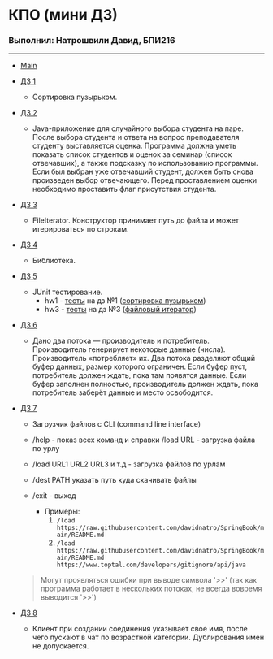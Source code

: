 # КПО (мини ДЗ)

### Выполнил: Натрошвили Давид, БПИ216

---

* [Main](src/main/java/Program.java)

* [ДЗ 1](src/main/java/hw1)
    - Сортировка пузырьком.

* [ДЗ 2](src/main/java/hw2)
    - Java-приложение для случайного выбора студента на паре. После выбора студента и ответа на вопрос преподавателя
      студенту выставляется оценка.
      Программа должна уметь показать список студентов и оценок за семинар (список отвечавших), а также подсказку по
      использованию программы. Если был выбран уже отвечавший студент, должен быть снова произведен выбор отвечающего.
      Перед проставлением оценки необходимо проставить флаг присутствия студента.

* [ДЗ 3](src/main/java/hw3)
    - FileIterator. Конструктор принимает путь до файла и может итерироваться по строкам.

* [ДЗ 4](src/main/java/hw4)
    - Библиотека.

* [ДЗ 5](src/test/java)
    - JUnit тестирование.
        - hw1 - [тесты](src/test/java/hw1) на дз №1 ([сортировка
          пузырьком](src/main/java/hw1))
        - hw3 - [тесты](src/test/java/hw3) на дз №3 ([файловый
          итератор](src/main/java/hw3))

* [ДЗ 6](src/main/java/hw6)
    - Дано два потока — производитель и потребитель. Производитель генерирует некоторые данные (числа). Производитель
      «потребляет» их.
      Два потока разделяют общий буфер данных, размер которого ограничен. Если буфер пуст, потребитель должен ждать,
      пока там появятся данные. Если буфер заполнен полностью, производитель должен ждать, пока потребитель заберёт
      данные и место освободится.

* [ДЗ 7](src/main/java/hw7)
    - Загрузчик файлов с CLI (command line interface)
    - /help - показ всех команд и справки /load URL - загрузка файла по урлу
    - /load URL1 URL2 URL3 и т.д - загрузка файлов по урлам
    - /dest PATH указать путь куда скачивать файлы
    - /exit - выход

        - Примеры:
            1. ```/load https://raw.githubusercontent.com/davidnatro/SpringBook/main/README.md```
            2. ```/load https://raw.githubusercontent.com/davidnatro/SpringBook/main/README.md https://www.toptal.com/developers/gitignore/api/java```

  > Могут проявляться ошибки при выводе символа '>>' (так как программа работает в нескольких потоках, не всегда
  вовремя выводится '>>')


* [ДЗ 8](src/main/java/hw8)
    - Клиент при создании соединения указывает свое имя, после чего пускают в чат по возрастной категории. Дублирования
      имен не допускается.